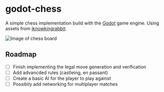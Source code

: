 # godot-chess

A simple chess implementation build with the [Godot](#) game engine. Using assets from [iknowkingrabbit](https://iknowkingrabbit.itch.io/).

![Image of chess board](https://i.imgur.com/HvCQGTe.png)

## Roadmap

- [ ] Finish implementing the legal move generation and verification
- [ ] Add advancded rules (castleing, en passant)
- [ ] Create a basic AI for the player to play against
- [ ] Possibily add networking for multiplayer matches

